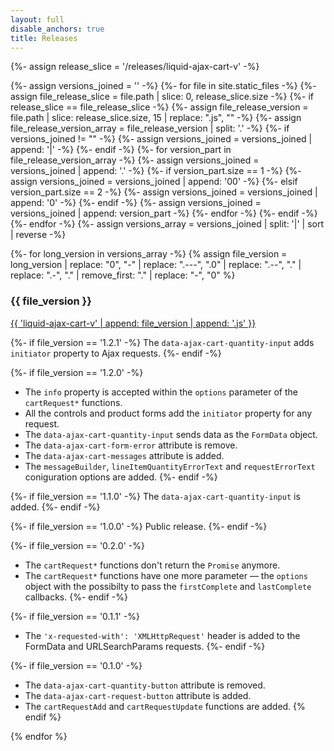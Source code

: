 ```yaml
---
layout: full
disable_anchors: true
title: Releases
---
```


{%- assign release_slice = '/releases/liquid-ajax-cart-v' -%}

{%- assign versions_joined = '' -%}
{%- for file in site.static_files -%}
	{%- assign file_release_slice = file.path | slice: 0, release_slice.size -%}
	{%- if release_slice == file_release_slice -%}
		{%- assign file_release_version = file.path | slice: release_slice.size, 15 | replace: ".js", "" -%}
		{%- assign file_release_version_array = file_release_version | split: '.' -%}
		{%- if versions_joined != "" -%}
			{%- assign versions_joined = versions_joined | append: '|' -%}
		{%- endif -%}
		{%- for version_part in file_release_version_array -%}
			{%- assign versions_joined = versions_joined | append: '.' -%}
			{%- if version_part.size == 1 -%}
				{%- assign versions_joined = versions_joined | append: '00' -%}
			{%- elsif version_part.size == 2 -%}
				{%- assign versions_joined = versions_joined | append: '0' -%}
			{%- endif -%}
			{%- assign versions_joined = versions_joined | append: version_part -%}
		{%- endfor -%}
	{%- endif -%}
{%- endfor -%}
{%- assign versions_array = versions_joined | split: '|' | sort | reverse -%}

{%- for long_version in versions_array -%}
{% assign file_version = long_version | replace: "0", "-" | replace: ".---", ".0"  | replace: ".--", "." | replace: ".-", "." | remove_first: "." | replace: "-", "0" %}

### {{ file_version }}
<div><a href="{{ release_slice | append: file_version | append: '.js' }}" download >{{ 'liquid-ajax-cart-v' | append: file_version | append: '.js' }}</a></div>

{%- if file_version == '1.2.1' -%}
The `data-ajax-cart-quantity-input` adds `initiator` property to Ajax requests.
{%- endif -%}

{%- if file_version == '1.2.0' -%}
* The `info` property is accepted within the `options` parameter of the `cartRequest*` functions.
* All the controls and product forms add the `initiator` property for any request.
* The `data-ajax-cart-quantity-input` sends data as the `FormData` object.
* The `data-ajax-cart-form-error` attribute is remove.
* The `data-ajax-cart-messages` attribute is added.
* The `messageBuilder`, `lineItemQuantityErrorText` and `requestErrorText` coniguration options are added.
{%- endif -%}

{%- if file_version == '1.1.0' -%}
The `data-ajax-cart-quantity-input` is added.
{%- endif -%}

{%- if file_version == '1.0.0' -%}
Public release.
{%- endif -%}

{%- if file_version == '0.2.0' -%}
* The `cartRequest*` functions don't return the `Promise` anymore.
* The `cartRequest*` functions have one more parameter — the `options` object with the possibilty to pass the `firstComplete` and `lastComplete` callbacks.
{%- endif -%}

{%- if file_version == '0.1.1' -%}
* The `'x-requested-with': 'XMLHttpRequest'` header is added to the FormData and URLSearchParams requests.
{%- endif -%}

{%- if file_version == '0.1.0' -%}
* The `data-ajax-cart-quantity-button` attribute is removed.
* The `data-ajax-cart-request-button` attribute is added.
* The `cartRequestAdd` and `cartRequestUpdate` functions are added.
{% endif %}

{% endfor %}
